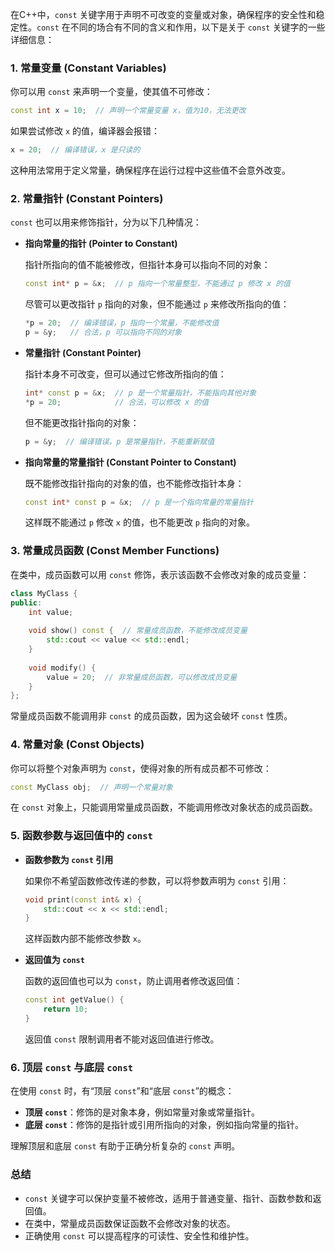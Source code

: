 在C++中，`const` 关键字用于声明不可改变的变量或对象，确保程序的安全性和稳定性。`const` 在不同的场合有不同的含义和作用，以下是关于 `const` 关键字的一些详细信息：

### 1. **常量变量 (Constant Variables)**

你可以用 `const` 来声明一个变量，使其值不可修改：

```cpp
const int x = 10;  // 声明一个常量变量 x，值为10，无法更改
```

如果尝试修改 `x` 的值，编译器会报错：

```cpp
x = 20;  // 编译错误，x 是只读的
```

这种用法常用于定义常量，确保程序在运行过程中这些值不会意外改变。

### 2. **常量指针 (Constant Pointers)**

`const` 也可以用来修饰指针，分为以下几种情况：

- **指向常量的指针 (Pointer to Constant)**

  指针所指向的值不能被修改，但指针本身可以指向不同的对象：

  ```cpp
  const int* p = &x;  // p 指向一个常量整型，不能通过 p 修改 x 的值
  ```

  尽管可以更改指针 `p` 指向的对象，但不能通过 `p` 来修改所指向的值：

  ```cpp
  *p = 20;  // 编译错误，p 指向一个常量，不能修改值
  p = &y;   // 合法，p 可以指向不同的对象
  ```

- **常量指针 (Constant Pointer)**

  指针本身不可改变，但可以通过它修改所指向的值：

  ```cpp
  int* const p = &x;  // p 是一个常量指针，不能指向其他对象
  *p = 20;            // 合法，可以修改 x 的值
  ```

  但不能更改指针指向的对象：

  ```cpp
  p = &y;  // 编译错误，p 是常量指针，不能重新赋值
  ```

- **指向常量的常量指针 (Constant Pointer to Constant)**

  既不能修改指针指向的对象的值，也不能修改指针本身：

  ```cpp
  const int* const p = &x;  // p 是一个指向常量的常量指针
  ```

  这样既不能通过 `p` 修改 `x` 的值，也不能更改 `p` 指向的对象。

### 3. **常量成员函数 (Const Member Functions)**

在类中，成员函数可以用 `const` 修饰，表示该函数不会修改对象的成员变量：

```cpp
class MyClass {
public:
    int value;
    
    void show() const {  // 常量成员函数，不能修改成员变量
        std::cout << value << std::endl;
    }
    
    void modify() {
        value = 20;  // 非常量成员函数，可以修改成员变量
    }
};
```

常量成员函数不能调用非 `const` 的成员函数，因为这会破坏 `const` 性质。

### 4. **常量对象 (Const Objects)**

你可以将整个对象声明为 `const`，使得对象的所有成员都不可修改：

```cpp
const MyClass obj;  // 声明一个常量对象
```

在 `const` 对象上，只能调用常量成员函数，不能调用修改对象状态的成员函数。

### 5. **函数参数与返回值中的 `const`**

- **函数参数为 `const` 引用**

  如果你不希望函数修改传递的参数，可以将参数声明为 `const` 引用：

  ```cpp
  void print(const int& x) {
      std::cout << x << std::endl;
  }
  ```

  这样函数内部不能修改参数 `x`。

- **返回值为 `const`**

  函数的返回值也可以为 `const`，防止调用者修改返回值：

  ```cpp
  const int getValue() {
      return 10;
  }
  ```

  返回值 `const` 限制调用者不能对返回值进行修改。

### 6. **顶层 `const` 与底层 `const`**

在使用 `const` 时，有“顶层 `const`”和“底层 `const`”的概念：

- **顶层 `const`**：修饰的是对象本身，例如常量对象或常量指针。
- **底层 `const`**：修饰的是指针或引用所指向的对象，例如指向常量的指针。

理解顶层和底层 `const` 有助于正确分析复杂的 `const` 声明。

### 总结

- `const` 关键字可以保护变量不被修改，适用于普通变量、指针、函数参数和返回值。
- 在类中，常量成员函数保证函数不会修改对象的状态。
- 正确使用 `const` 可以提高程序的可读性、安全性和维护性。